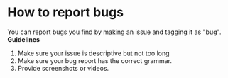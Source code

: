 # How to report bugs
You can report bugs you find by making an issue and tagging it as "bug". **Guidelines**
1. Make sure your issue is descriptive but not too long
2. Make sure your bug report has the correct grammar.
3. Provide screenshots or videos.